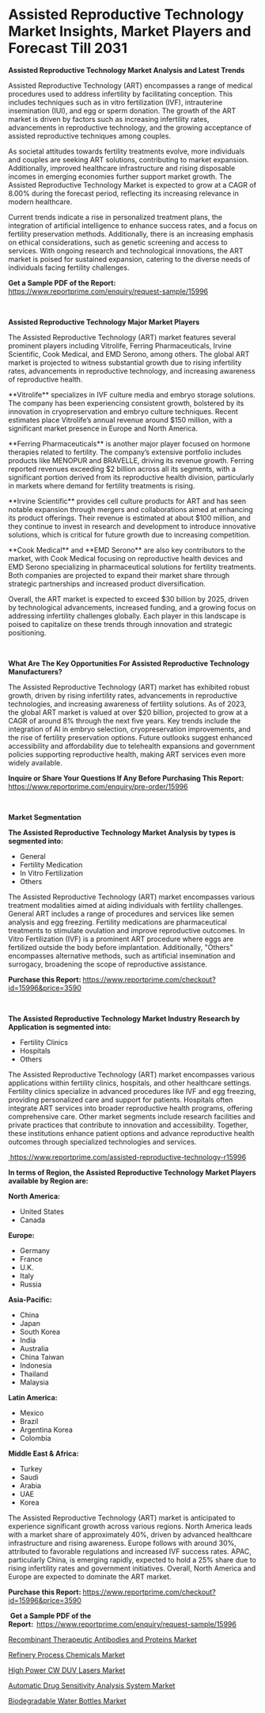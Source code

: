 <p><h1>Assisted Reproductive Technology Market Insights, Market Players and Forecast Till 2031</h1></p><p><strong>Assisted Reproductive Technology Market Analysis and Latest Trends</strong></p>
<p><p>Assisted Reproductive Technology (ART) encompasses a range of medical procedures used to address infertility by facilitating conception. This includes techniques such as in vitro fertilization (IVF), intrauterine insemination (IUI), and egg or sperm donation. The growth of the ART market is driven by factors such as increasing infertility rates, advancements in reproductive technology, and the growing acceptance of assisted reproductive techniques among couples. </p><p>As societal attitudes towards fertility treatments evolve, more individuals and couples are seeking ART solutions, contributing to market expansion. Additionally, improved healthcare infrastructure and rising disposable incomes in emerging economies further support market growth. The Assisted Reproductive Technology Market is expected to grow at a CAGR of 8.00% during the forecast period, reflecting its increasing relevance in modern healthcare. </p><p>Current trends indicate a rise in personalized treatment plans, the integration of artificial intelligence to enhance success rates, and a focus on fertility preservation methods. Additionally, there is an increasing emphasis on ethical considerations, such as genetic screening and access to services. With ongoing research and technological innovations, the ART market is poised for sustained expansion, catering to the diverse needs of individuals facing fertility challenges.</p></p>
<p><strong>Get a Sample PDF of the Report:&nbsp;</strong> <a href="https://www.reportprime.com/enquiry/request-sample/15996?utm_campaign=48&utm_medium=2&utm_source=Github&utm_content=ia&utm_term=30112024&utm_id=assisted-reproductive-technology">https://www.reportprime.com/enquiry/request-sample/15996</a></p>
<p>&nbsp;</p>
<p><strong>Assisted Reproductive Technology Major Market Players</strong></p>
<p><p>The Assisted Reproductive Technology (ART) market features several prominent players including Vitrolife, Ferring Pharmaceuticals, Irvine Scientific, Cook Medical, and EMD Serono, among others. The global ART market is projected to witness substantial growth due to rising infertility rates, advancements in reproductive technology, and increasing awareness of reproductive health.</p><p>**Vitrolife** specializes in IVF culture media and embryo storage solutions. The company has been experiencing consistent growth, bolstered by its innovation in cryopreservation and embryo culture techniques. Recent estimates place Vitrolife’s annual revenue around $150 million, with a significant market presence in Europe and North America.</p><p>**Ferring Pharmaceuticals** is another major player focused on hormone therapies related to fertility. The company’s extensive portfolio includes products like MENOPUR and BRAVELLE, driving its revenue growth. Ferring reported revenues exceeding $2 billion across all its segments, with a significant portion derived from its reproductive health division, particularly in markets where demand for fertility treatments is rising.</p><p>**Irvine Scientific** provides cell culture products for ART and has seen notable expansion through mergers and collaborations aimed at enhancing its product offerings. Their revenue is estimated at about $100 million, and they continue to invest in research and development to introduce innovative solutions, which is critical for future growth due to increasing competition.</p><p>**Cook Medical** and **EMD Serono** are also key contributors to the market, with Cook Medical focusing on reproductive health devices and EMD Serono specializing in pharmaceutical solutions for fertility treatments. Both companies are projected to expand their market share through strategic partnerships and increased product diversification.</p><p>Overall, the ART market is expected to exceed $30 billion by 2025, driven by technological advancements, increased funding, and a growing focus on addressing infertility challenges globally. Each player in this landscape is poised to capitalize on these trends through innovation and strategic positioning.</p></p>
<p>&nbsp;</p>
<p><strong>What Are The Key Opportunities For Assisted Reproductive Technology Manufacturers?</strong></p>
<p><p>The Assisted Reproductive Technology (ART) market has exhibited robust growth, driven by rising infertility rates, advancements in reproductive technologies, and increasing awareness of fertility solutions. As of 2023, the global ART market is valued at over $20 billion, projected to grow at a CAGR of around 8% through the next five years. Key trends include the integration of AI in embryo selection, cryopreservation improvements, and the rise of fertility preservation options. Future outlooks suggest enhanced accessibility and affordability due to telehealth expansions and government policies supporting reproductive health, making ART services even more widely available.</p></p>
<p><strong>Inquire or Share Your Questions If Any Before Purchasing This Report:</strong> <a href="https://www.reportprime.com/enquiry/pre-order/15996?utm_campaign=48&utm_medium=2&utm_source=Github&utm_content=ia&utm_term=30112024&utm_id=assisted-reproductive-technology">https://www.reportprime.com/enquiry/pre-order/15996</a></p>
<p>&nbsp;</p>
<p><strong>Market Segmentation</strong></p>
<p><strong>The Assisted Reproductive Technology Market Analysis by types is segmented into:</strong></p>
<p><ul><li>General</li><li>Fertility Medication</li><li>In Vitro Fertilization</li><li>Others</li></ul></p>
<p><p>The Assisted Reproductive Technology (ART) market encompasses various treatment modalities aimed at aiding individuals with fertility challenges. General ART includes a range of procedures and services like semen analysis and egg freezing. Fertility medications are pharmaceutical treatments to stimulate ovulation and improve reproductive outcomes. In Vitro Fertilization (IVF) is a prominent ART procedure where eggs are fertilized outside the body before implantation. Additionally, "Others" encompasses alternative methods, such as artificial insemination and surrogacy, broadening the scope of reproductive assistance.</p></p>
<p><strong>Purchase this Report:&nbsp;</strong><a href="https://www.reportprime.com/checkout?id=15996&price=3590&utm_campaign=48&utm_medium=2&utm_source=Github&utm_content=ia&utm_term=30112024&utm_id=assisted-reproductive-technology">https://www.reportprime.com/checkout?id=15996&price=3590</a></p>
<p>&nbsp;</p>
<p><strong>The Assisted Reproductive Technology Market Industry Research by Application is segmented into:</strong></p>
<p><ul><li>Fertility Clinics</li><li>Hospitals</li><li>Others</li></ul></p>
<p><p>The Assisted Reproductive Technology (ART) market encompasses various applications within fertility clinics, hospitals, and other healthcare settings. Fertility clinics specialize in advanced procedures like IVF and egg freezing, providing personalized care and support for patients. Hospitals often integrate ART services into broader reproductive health programs, offering comprehensive care. Other market segments include research facilities and private practices that contribute to innovation and accessibility. Together, these institutions enhance patient options and advance reproductive health outcomes through specialized technologies and services.</p></p>
<p><a href="https://www.reportprime.com/assisted-reproductive-technology-r15996?utm_campaign=48&utm_medium=2&utm_source=Github&utm_content=ia&utm_term=30112024&utm_id=assisted-reproductive-technology">&nbsp;https://www.reportprime.com/assisted-reproductive-technology-r15996</a></p>
<p><strong>In terms of Region, the Assisted Reproductive Technology Market Players available by Region are:</strong></p>
<p>
    <p> <strong> North America: </strong>
        <ul>
            <li>United States</li>
            <li>Canada</li>
        </ul>
        </p> 
    <p> <strong> Europe: </strong>
        <ul>
            <li>Germany</li>
            <li>France</li>
            <li>U.K.</li>
            <li>Italy</li>
            <li>Russia</li>
        </ul>
        </p> 
    <p> <strong> Asia-Pacific: </strong>
        <ul>
            <li>China</li>
            <li>Japan</li>
            <li>South Korea</li>
            <li>India</li>
            <li>Australia</li>
            <li>China Taiwan</li>
            <li>Indonesia</li>
            <li>Thailand</li>
            <li>Malaysia</li>
        </ul>
        </p> 
    <p> <strong> Latin America: </strong>
        <ul>
            <li>Mexico</li>
            <li>Brazil</li>
            <li>Argentina Korea</li>
            <li>Colombia</li>
        </ul>
        </p> 
    <p> <strong> Middle East & Africa: </strong>
        <ul>
            <li>Turkey</li>
            <li>Saudi</li>
            <li>Arabia</li>
            <li>UAE</li>
            <li>Korea</li>
        </ul>
    </p>
    </p>
<p><p>The Assisted Reproductive Technology (ART) market is anticipated to experience significant growth across various regions. North America leads with a market share of approximately 40%, driven by advanced healthcare infrastructure and rising awareness. Europe follows with around 30%, attributed to favorable regulations and increased IVF success rates. APAC, particularly China, is emerging rapidly, expected to hold a 25% share due to rising infertility rates and government initiatives. Overall, North America and Europe are expected to dominate the ART market.</p></p>
<p><strong>Purchase this Report: </strong><a href="https://www.reportprime.com/checkout?id=15996&price=3590&utm_campaign=48&utm_medium=2&utm_source=Github&utm_content=ia&utm_term=30112024&utm_id=assisted-reproductive-technology">https://www.reportprime.com/checkout?id=15996&price=3590</a></p>
<p>&nbsp;<strong>Get a Sample PDF of the Report:&nbsp;&nbsp;</strong><a href="https://www.reportprime.com/enquiry/request-sample/15996?utm_campaign=48&utm_medium=2&utm_source=Github&utm_content=ia&utm_term=30112024&utm_id=assisted-reproductive-technology">https://www.reportprime.com/enquiry/request-sample/15996</a></p>
<p><strong></strong></p>
<p><p><a href="https://github.com/gallegoszuri803/Market-Research-Report-List-1/blob/main/recombinant-therapeutic-antibodies-and-proteins-market.md?utm_campaign=48&utm_medium=2&utm_source=Github&utm_content=ia&utm_term=30112024&utm_id=assisted-reproductive-technology">Recombinant Therapeutic Antibodies and Proteins Market</a></p><p><a href="https://www.linkedin.com/pulse/future-refinery-process-chemicals-market-global-forecast-trends-y9g0e?utm_campaign=48&utm_medium=2&utm_source=Github&utm_content=ia&utm_term=30112024&utm_id=assisted-reproductive-technology">Refinery Process Chemicals Market</a></p><p><a href="https://issuu.com/reportprime-2/docs/high-power-cw-duv-lasers-market-size-2030.pptx?utm_campaign=48&utm_medium=2&utm_source=Github&utm_content=ia&utm_term=30112024&utm_id=assisted-reproductive-technology">High Power CW DUV Lasers Market</a></p><p><a href="https://issuu.com/reportprime-2/docs/automatic-drug-sensitivity-analysis-system-market-?utm_campaign=48&utm_medium=2&utm_source=Github&utm_content=ia&utm_term=30112024&utm_id=assisted-reproductive-technology">Automatic Drug Sensitivity Analysis System Market</a></p><p><a href="https://www.linkedin.com/pulse/strategic-market-insights-navigating-global-biodegradable-jqdxe?utm_campaign=48&utm_medium=2&utm_source=Github&utm_content=ia&utm_term=30112024&utm_id=assisted-reproductive-technology">Biodegradable Water Bottles Market</a></p></p>